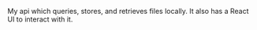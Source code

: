 My api which queries, stores, and retrieves files locally. It also has a React UI to interact with it.